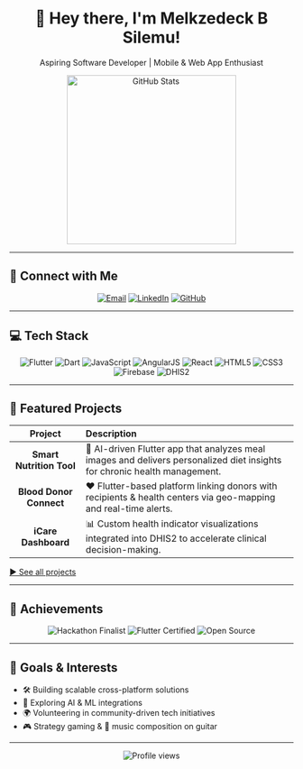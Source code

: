 <div align="center">
  <h1>👋 Hey there, I'm <b>Melkzedeck B Silemu</b>!</h1>
  <p>Aspiring Software Developer | Mobile & Web App Enthusiast</p>
  <img src="https://github-readme-stats.vercel.app/api?username=mellcky&show_icons=true&theme=radical" alt="GitHub Stats" width="300"/>
</div>

---

## 🔗 Connect with Me

<p align="center">
  <a href="mailto:melkzedeck@example.com"><img src="https://img.shields.io/badge/Email-✉️%20melkzedeck@example.com-blue?style=flat-square" alt="Email"></a>
  <a href="http://www.linkedin.com/in/melk-"><img src="https://img.shields.io/badge/LinkedIn-🔗%20Profile-blue?style=flat-square" alt="LinkedIn"></a>
  <a href="https://github.com/mellcky"><img src="https://img.shields.io/badge/GitHub-🐙%20mellcky-black?style=flat-square&logo=github" alt="GitHub"></a>
</p>

---

## 💻 Tech Stack

<p align="center">
  <img src="https://img.shields.io/badge/Flutter-02569B.svg?&style=flat-square&logo=Flutter&logoColor=white" alt="Flutter" />
  <img src="https://img.shields.io/badge/Dart-0175C2.svg?&style=flat-square&logo=Dart&logoColor=white" alt="Dart" />
  <img src="https://img.shields.io/badge/JavaScript-F7DF1E.svg?&style=flat-square&logo=JavaScript&logoColor=black" alt="JavaScript" />
  <img src="https://img.shields.io/badge/AngularJS-DD0031.svg?&style=flat-square&logo=Angular&logoColor=white" alt="AngularJS" />
  <img src="https://img.shields.io/badge/React-20232A.svg?&style=flat-square&logo=React&logoColor=61DAFB" alt="React" />
  <img src="https://img.shields.io/badge/HTML5-E34F26.svg?&style=flat-square&logo=HTML5&logoColor=white" alt="HTML5" />
  <img src="https://img.shields.io/badge/CSS3-1572B6.svg?&style=flat-square&logo=CSS3&logoColor=white" alt="CSS3" />
  <img src="https://img.shields.io/badge/Firebase-FFCA28.svg?&style=flat-square&logo=Firebase&logoColor=black" alt="Firebase" />
  <img src="https://img.shields.io/badge/DHIS2-0066CC.svg?&style=flat-square&logoColor=white" alt="DHIS2" />
</p>

---

## 🚀 Featured Projects

| Project | Description |
| :-----: | :---------- |
| **Smart Nutrition Tool** | 🍎 AI-driven Flutter app that analyzes meal images and delivers personalized diet insights for chronic health management. |
| **Blood Donor Connect** | ❤️ Flutter-based platform linking donors with recipients & health centers via geo-mapping and real-time alerts. |
| **iCare Dashboard** | 📊 Custom health indicator visualizations integrated into DHIS2 to accelerate clinical decision-making. |

[▶️ See all projects](https://github.com/mellcky?tab=repositories)

---

## 🌟 Achievements

<p align="center">
  <img src="https://img.shields.io/badge/🏅-Finalist%20University%20Hackathon%202024-brightgreen?style=flat-square" alt="Hackathon Finalist" />
  <img src="https://img.shields.io/badge/📜-Certified%20Flutter%20Developer-blue?style=flat-square" alt="Flutter Certified" />
  <img src="https://img.shields.io/badge/🤝-Open-Source%20Contributor-orange?style=flat-square" alt="Open Source" />
</p>

---

## 🎯 Goals & Interests

- 🛠️ Building scalable cross-platform solutions
- 🤖 Exploring AI & ML integrations
- 🌍 Volunteering in community-driven tech initiatives
- 🎮 Strategy gaming & 🎵 music composition on guitar

---

<p align="center">
  <img src="https://komarev.com/ghpvc/?username=mellcky&label=Profile%20Views&color=0e75b6&style=flat-square" alt="Profile views" />
</p>
